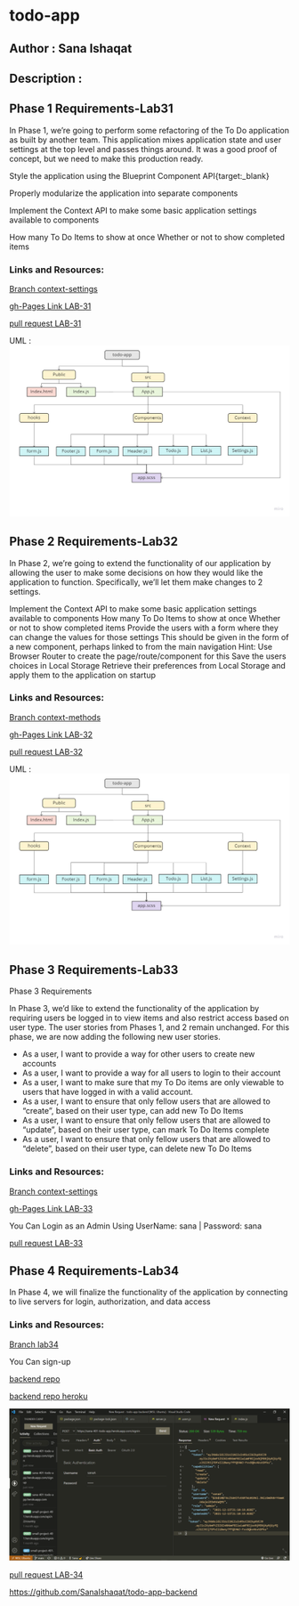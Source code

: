 # todo-app

## Author : Sana Ishaqat

## Description :
## Phase 1 Requirements-Lab31

In Phase 1, we’re going to perform some refactoring of the To Do application as built by another team. This application mixes application state and user settings at the top level and passes things around. It was a good proof of concept, but we need to make this production ready.

Style the application using the Blueprint Component API{target:_blank}

Properly modularize the application into separate components

Implement the Context API to make some basic application settings available to components

How many To Do Items to show at once
Whether or not to show completed items
### Links and Resources:

[Branch context-settings](https://github.com/SanaIshaqat/todo-app/context-settings)

[gh-Pages Link LAB-31](https://sanaishaqat.github.io/todo-app/)

[pull request LAB-31](https://github.com/SanaIshaqat/todo-app/pull/1)

UML :
![UML31](UML31.jpg)

## Phase 2 Requirements-Lab32
In Phase 2, we’re going to extend the functionality of our application by allowing the user to make some decisions on how they would like the application to function. Specifically, we’ll let them make changes to 2 settings.

Implement the Context API to make some basic application settings available to components
How many To Do Items to show at once
Whether or not to show completed items
Provide the users with a form where they can change the values for those settings
This should be given in the form of a new component, perhaps linked to from the main navigation
Hint: Use Browser Router to create the page/route/component for this
Save the users choices in Local Storage
Retrieve their preferences from Local Storage and apply them to the application on startup

### Links and Resources:

[Branch context-methods](https://github.com/SanaIshaqat/todo-app/context-methods)

[gh-Pages Link LAB-32](https://sanaishaqat.github.io/todo-app/)

[pull request LAB-32](https://github.com/SanaIshaqat/todo-app/pull/2)

UML :
![UML31](UML31.jpg)



## Phase 3 Requirements-Lab33
Phase 3 Requirements

In Phase 3, we’d like to extend the functionality of the application by requiring users be logged in to view items and also restrict access based on user type. The user stories from Phases 1, and 2 remain unchanged. For this phase, we are now adding the following new user stories.

- As a user, I want to provide a way for other users to create new accounts
- As a user, I want to provide a way for all users to login to their account
- As a user, I want to make sure that my To Do items are only viewable to users that have logged in with a valid account.
- As a user, I want to ensure that only fellow users that are allowed to “create”, based on their user type, can add new To Do Items
- As a user, I want to ensure that only fellow users that are allowed to “update”, based on their user type, can mark To Do Items complete
- As a user, I want to ensure that only fellow users that are allowed to “delete”, based on their user type, can delete new To Do Items

### Links and Resources:

[Branch context-settings](https://github.com/SanaIshaqat/todo-app/auth)

[gh-Pages Link LAB-33](https://sanaishaqat.github.io/todo-app/)

You Can Login as an Admin Using 
UserName: sana | Password: sana

[pull request LAB-33](https://github.com/SanaIshaqat/todo-app/pull/3)

## Phase 4 Requirements-Lab34
In Phase 4, we will finalize the functionality of the application by connecting to live servers for login, authorization, and data access
### Links and Resources:

[Branch lab34](https://github.com/SanaIshaqat/todo-app/lab34)


You Can sign-up 

[backend repo](https://github.com/SanaIshaqat/todo-app-backend)

[backend repo heroku](https://sana-401-todo-app.herokuapp.com)

![](SignIn34.PNG)

[pull request LAB-34](https://github.com/SanaIshaqat/todo-app/pull/4)

https://github.com/SanaIshaqat/todo-app-backend

